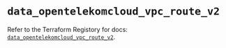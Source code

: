 # `data_opentelekomcloud_vpc_route_v2`

Refer to the Terraform Registory for docs: [`data_opentelekomcloud_vpc_route_v2`](https://www.terraform.io/docs/providers/opentelekomcloud/d/vpc_route_v2).
